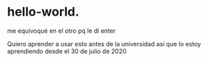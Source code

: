 # hello-world.
me equivoqué en el otro pq le dí enter

Quiero aprender a usar esto antes de la universidad así que lo estoy aprendiendo desde el 30 de julio de 2020
